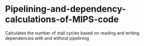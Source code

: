 # Pipelining-and-dependency-calculations-of-MIPS-code
Calculates the number of stall cycles based on reading and writing dependencies with and without pipelining
